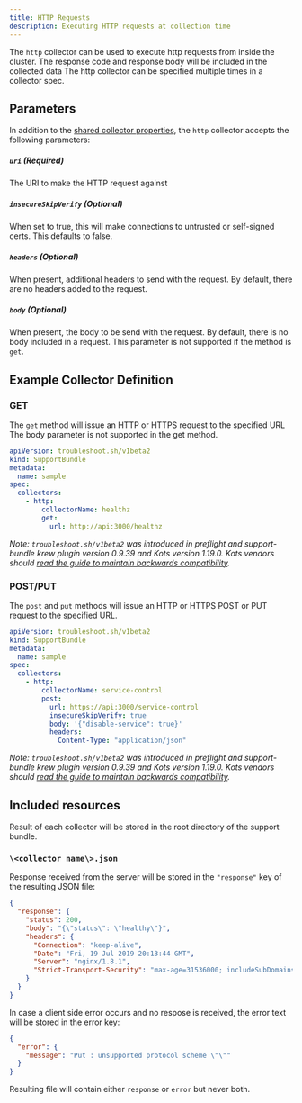```yaml
---
title: HTTP Requests
description: Executing HTTP requests at collection time
---
```


The `http` collector can be used to execute http requests from inside the cluster.
The response code and response body will be included in the collected data
The http collector can be specified multiple times in a collector spec.

## Parameters

In addition to the [shared collector properties](/collect/collectors/#shared-properties), the `http` collector accepts the following parameters:

##### `uri` (Required)
The URI to make the HTTP request against

##### `insecureSkipVerify` (Optional)
When set to true, this will make connections to untrusted or self-signed certs.
This defaults to false.

##### `headers` (Optional)
When present, additional headers to send with the request.
By default, there are no headers added to the request.

##### `body` (Optional)
When present, the body to be send with the request.
By default, there is no body included in a request.
This parameter is not supported if the method is `get`.

## Example Collector Definition

### GET

The `get` method will issue an HTTP or HTTPS request to the specified URL
The body parameter is not supported in the get method.

```yaml
apiVersion: troubleshoot.sh/v1beta2
kind: SupportBundle
metadata:
  name: sample
spec:
  collectors:
    - http:
        collectorName: healthz
        get:
          url: http://api:3000/healthz
```

*Note: `troubleshoot.sh/v1beta2` was introduced in preflight and support-bundle krew plugin version 0.9.39 and Kots version 1.19.0. Kots vendors should [read the guide to maintain backwards compatibility](/v1beta2/).*

### POST/PUT

The `post` and `put` methods will issue an HTTP or HTTPS POST or PUT request to the specified URL.

```yaml
apiVersion: troubleshoot.sh/v1beta2
kind: SupportBundle
metadata:
  name: sample
spec:
  collectors:
    - http:
        collectorName: service-control
        post:
          url: https://api:3000/service-control
          insecureSkipVerify: true
          body: '{"disable-service": true}'
          headers:
            Content-Type: "application/json"
```

*Note: `troubleshoot.sh/v1beta2` was introduced in preflight and support-bundle krew plugin version 0.9.39 and Kots version 1.19.0. Kots vendors should [read the guide to maintain backwards compatibility](/v1beta2/).*

## Included resources

Result of each collector will be stored in the root directory of the support bundle.

### `\<collector name\>.json`

Response received from the server will be stored in the `"response"` key of the resulting JSON file:

```json
{
  "response": {
    "status": 200,
    "body": "{\"status\": \"healthy\"}",
    "headers": {
      "Connection": "keep-alive",
      "Date": "Fri, 19 Jul 2019 20:13:44 GMT",
      "Server": "nginx/1.8.1",
      "Strict-Transport-Security": "max-age=31536000; includeSubDomains"
    }
  }
}
```

In case a client side error occurs and no respose is received, the error text will be stored in the error key:

```json
{
  "error": {
    "message": "Put : unsupported protocol scheme \"\""
  }
}
```

Resulting file will contain either `response` or `error` but never both.
